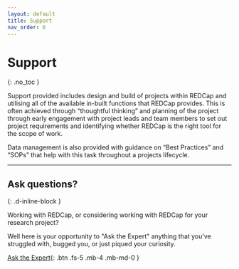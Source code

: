 ```yaml
---
layout: default
title: Support
nav_order: 6
---
```


# Support
{: .no_toc }

Support provided includes design and build of projects within REDCap and utilising all of the available in-built functions that REDCap provides. This is often achieved through “thoughtful thinking” and planning of the project through early engagement with project leads and team members to set out project requirements and identifying whether REDCap is the right tool for the scope of work.

Data management is also provided with guidance on “Best Practices” and “SOPs” that help with this task throughout a projects lifecycle.

---

## Ask questions?
{: .d-inline-block }


Working with REDCap, or considering working with REDCap for your research project?

Well here is your opportunity to "Ask the Expert" anything that you've struggled with, bugged you, or just piqued your curiosity.

[Ask the Expert](https://redcap.c2e2.ca/surveys/?s=NXEKCND4AE){: .btn .fs-5 .mb-4 .mb-md-0 }
